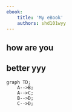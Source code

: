 ```yaml
---
ebook:
    title: 'My eBook'
    authors: shd101wyy
---  
```

  
  
## how are you
## better yyy


```mermaid
graph TD;
    A-->B;
    A-->C;
    B-->D;
    C-->D;
```
  